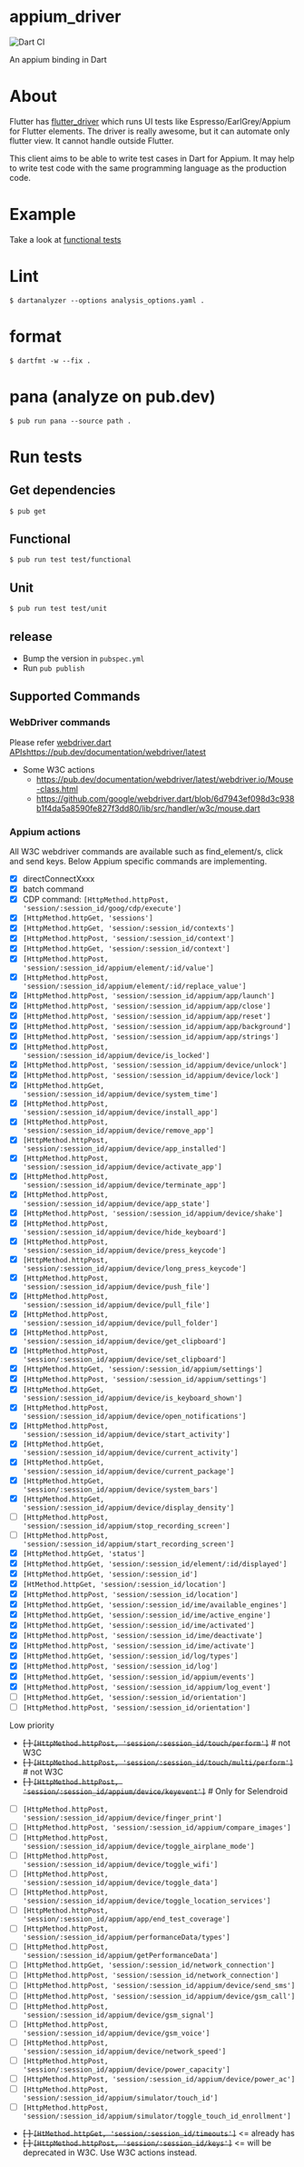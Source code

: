 # appium_driver

![Dart CI](https://github.com/KazuCocoa/appium_dart/workflows/Dart%20CI/badge.svg?branch=master)

An appium binding in Dart

# About

Flutter has [flutter_driver](https://api.flutter.dev/flutter/flutter_driver/flutter_driver-library.html) which runs UI tests like Espresso/EarlGrey/Appium for Flutter elements.
The driver is really awesome, but it can automate only flutter view. It cannot handle outside Flutter.

This client aims to be able to write test cases in Dart for Appium.
It may help to write test code with the same programming language as the production code.

# Example

Take a look at [functional tests](./test/functional)

# Lint

```
$ dartanalyzer --options analysis_options.yaml .
```

# format

```
$ dartfmt -w --fix .
```

# pana (analyze on pub.dev)

```
$ pub run pana --source path .
```

# Run tests
## Get dependencies

```
$ pub get
```

## Functional

```
$ pub run test test/functional
```

## Unit

```
$ pub run test test/unit
```

## release
- Bump the version in `pubspec.yml`
- Run `pub publish`

## Supported Commands

### WebDriver commands

Please refer [webdriver.dart APIs](/)https://pub.dev/documentation/webdriver/latest

- Some W3C actions
    - https://pub.dev/documentation/webdriver/latest/webdriver.io/Mouse-class.html
    - https://github.com/google/webdriver.dart/blob/6d7943ef098d3c938b1f4da5a8590fe827f3dd80/lib/src/handler/w3c/mouse.dart

### Appium actions

All W3C webdriver commands are available such as find_element/s, click and send keys.
Below Appium specific commands are implementing.

- [x] directConnectXxxx
- [x] batch command
- [x] CDP command: `[HttpMethod.httpPost, 'session/:session_id/goog/cdp/execute']`
- [x] `[HttpMethod.httpGet, 'sessions']`
- [x] `[HttpMethod.httpGet, 'session/:session_id/contexts']`
- [x] `[HttpMethod.httpPost, 'session/:session_id/context']`
- [x] `[HttpMethod.httpGet, 'session/:session_id/context']`
- [x] `[HttpMethod.httpPost, 'session/:session_id/appium/element/:id/value']`
- [x] `[HttpMethod.httpPost, 'session/:session_id/appium/element/:id/replace_value']`
- [x] `[HttpMethod.httpPost, 'session/:session_id/appium/app/launch']`
- [x] `[HttpMethod.httpPost, 'session/:session_id/appium/app/close']`
- [x] `[HttpMethod.httpPost, 'session/:session_id/appium/app/reset']`
- [x] `[HttpMethod.httpPost, 'session/:session_id/appium/app/background']`
- [x] `[HttpMethod.httpPost, 'session/:session_id/appium/app/strings']`
- [x] `[HttpMethod.httpPost, 'session/:session_id/appium/device/is_locked']`
- [x] `[HttpMethod.httpPost, 'session/:session_id/appium/device/unlock']`
- [x] `[HttpMethod.httpPost, 'session/:session_id/appium/device/lock']`
- [x] `[HttpMethod.httpGet, 'session/:session_id/appium/device/system_time']`
- [x] `[HttpMethod.httpPost, 'session/:session_id/appium/device/install_app']`
- [x] `[HttpMethod.httpPost, 'session/:session_id/appium/device/remove_app']`
- [x] `[HttpMethod.httpPost, 'session/:session_id/appium/device/app_installed']`
- [x] `[HttpMethod.httpPost, 'session/:session_id/appium/device/activate_app']`
- [x] `[HttpMethod.httpPost, 'session/:session_id/appium/device/terminate_app']`
- [x] `[HttpMethod.httpPost, 'session/:session_id/appium/device/app_state']`
- [x] `[HttpMethod.httpPost, 'session/:session_id/appium/device/shake']`
- [x] `[HttpMethod.httpPost, 'session/:session_id/appium/device/hide_keyboard']`
- [x] `[HttpMethod.httpPost, 'session/:session_id/appium/device/press_keycode']`
- [x] `[HttpMethod.httpPost, 'session/:session_id/appium/device/long_press_keycode']`
- [x] `[HttpMethod.httpPost, 'session/:session_id/appium/device/push_file']`
- [x] `[HttpMethod.httpPost, 'session/:session_id/appium/device/pull_file']`
- [x] `[HttpMethod.httpPost, 'session/:session_id/appium/device/pull_folder']`
- [x] `[HttpMethod.httpPost, 'session/:session_id/appium/device/get_clipboard']`
- [x] `[HttpMethod.httpPost, 'session/:session_id/appium/device/set_clipboard']`
- [x] `[HttpMethod.httpGet, 'session/:session_id/appium/settings']`
- [x] `[HttpMethod.httpPost, 'session/:session_id/appium/settings']`
- [x] `[HttpMethod.httpGet, 'session/:session_id/appium/device/is_keyboard_shown']`
- [x] `[HttpMethod.httpPost, 'session/:session_id/appium/device/open_notifications']`
- [x] `[HttpMethod.httpPost, 'session/:session_id/appium/device/start_activity']`
- [x] `[HttpMethod.httpGet, 'session/:session_id/appium/device/current_activity']`
- [x] `[HttpMethod.httpGet, 'session/:session_id/appium/device/current_package']`
- [x] `[HttpMethod.httpGet, 'session/:session_id/appium/device/system_bars']`
- [x] `[HttpMethod.httpGet, 'session/:session_id/appium/device/display_density']`
- [ ] `[HttpMethod.httpPost, 'session/:session_id/appium/stop_recording_screen']`
- [ ] `[HttpMethod.httpPost, 'session/:session_id/appium/start_recording_screen']`
- [x] `[HttpMethod.httpGet, 'status']`
- [x] `[HttpMethod.httpGet, 'session/:session_id/element/:id/displayed']`
- [x] `[HttpMethod.httpGet, 'session/:session_id']`
- [x] `[HtMethod.httpGet, 'session/:session_id/location']`
- [x] `[HttpMethod.httpPost, 'session/:session_id/location']`
- [x] `[HttpMethod.httpGet, 'session/:session_id/ime/available_engines']`
- [x] `[HttpMethod.httpGet, 'session/:session_id/ime/active_engine']`
- [x] `[HttpMethod.httpGet, 'session/:session_id/ime/activated']`
- [x] `[HttpMethod.httpPost, 'session/:session_id/ime/deactivate']`
- [x] `[HttpMethod.httpPost, 'session/:session_id/ime/activate']`
- [x] `[HttpMethod.httpGet, 'session/:session_id/log/types']`
- [x] `[HttpMethod.httpPost, 'session/:session_id/log']`
- [x] `[HttpMethod.httpGet, 'session/:session_id/appium/events']`
- [x] `[HttpMethod.httpPost, 'session/:session_id/appium/log_event']`
- [ ] `[HttpMethod.httpGet, 'session/:session_id/orientation']`
- [ ] `[HttpMethod.httpPost, 'session/:session_id/orientation']`

Low priority

- ~~[ ] `[HttpMethod.httpPost, 'session/:session_id/touch/perform']`~~ # not W3C
- ~~[ ] `[HttpMethod.httpPost, 'session/:session_id/touch/multi/perform']`~~ # not W3C
- ~~[ ] `[HttpMethod.httpPost, 'session/:session_id/appium/device/keyevent']`~~ # Only for Selendroid
- [ ] `[HttpMethod.httpPost, 'session/:session_id/appium/device/finger_print']`
- [ ] `[HttpMethod.httpPost, 'session/:session_id/appium/compare_images']`
- [ ] `[HttpMethod.httpPost, 'session/:session_id/appium/device/toggle_airplane_mode']`
- [ ] `[HttpMethod.httpPost, 'session/:session_id/appium/device/toggle_wifi']`
- [ ] `[HttpMethod.httpPost, 'session/:session_id/appium/device/toggle_data']`
- [ ] `[HttpMethod.httpPost, 'session/:session_id/appium/device/toggle_location_services']`
- [ ] `[HttpMethod.httpPost, 'session/:session_id/appium/app/end_test_coverage']`
- [ ] `[HttpMethod.httpPost, 'session/:session_id/appium/performanceData/types']`
- [ ] `[HttpMethod.httpPost, 'session/:session_id/appium/getPerformanceData']`
- [ ] `[HttpMethod.httpGet, 'session/:session_id/network_connection']`
- [ ] `[HttpMethod.httpPost, 'session/:session_id/network_connection']`
- [ ] `[HttpMethod.httpPost, 'session/:session_id/appium/device/send_sms']`
- [ ] `[HttpMethod.httpPost, 'session/:session_id/appium/device/gsm_call']`
- [ ] `[HttpMethod.httpPost, 'session/:session_id/appium/device/gsm_signal']`
- [ ] `[HttpMethod.httpPost, 'session/:session_id/appium/device/gsm_voice']`
- [ ] `[HttpMethod.httpPost, 'session/:session_id/appium/device/network_speed']`
- [ ] `[HttpMethod.httpPost, 'session/:session_id/appium/device/power_capacity']`
- [ ] `[HttpMethod.httpPost, 'session/:session_id/appium/device/power_ac']`
- [ ] `[HttpMethod.httpPost, 'session/:session_id/appium/simulator/touch_id']`
- [ ] `[HttpMethod.httpPost, 'session/:session_id/appium/simulator/toggle_touch_id_enrollment']`
- ~~[ ] `[HtMethod.httpGet, 'session/:session_id/timeouts']`~~ <= already has
- ~~[ ] `[HttpMethod.httpPost, 'session/:session_id/keys']`~~ <= will be deprecated in W3C. Use W3C actions instead.

